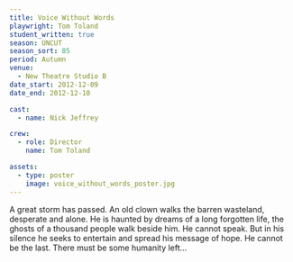 ```yaml
---
title: Voice Without Words
playwright: Tom Toland
student_written: true
season: UNCUT
season_sort: 85
period: Autumn
venue:
  - New Theatre Studio B
date_start: 2012-12-09
date_end: 2012-12-10

cast:
  - name: Nick Jeffrey

crew:
  - role: Director
    name: Tom Toland

assets:
  - type: poster
    image: voice_without_words_poster.jpg
---
```


A great storm has passed. An old clown walks the barren wasteland, desperate and alone. He is haunted by dreams of a long forgotten life, the ghosts of a thousand people walk beside him. He cannot speak. But in his silence he seeks to entertain and spread his message of hope. He cannot be the last. There must be some humanity left…
